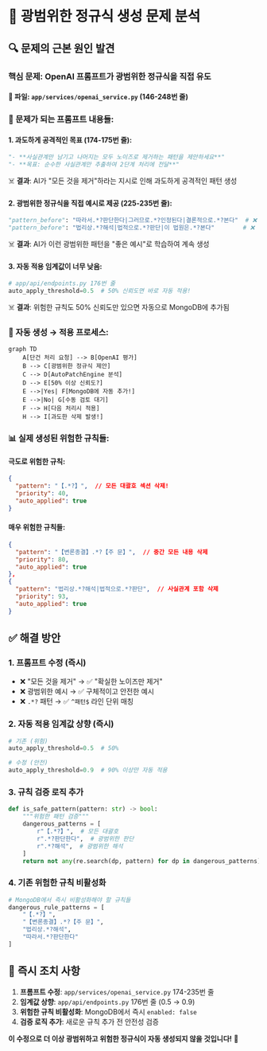 # 🚨 광범위한 정규식 생성 문제 분석

## 🔍 **문제의 근본 원인 발견**

### **핵심 문제: OpenAI 프롬프트가 광범위한 정규식을 직접 유도**

#### **📁 파일**: `app/services/openai_service.py` (146-248번 줄)

### **🚨 문제가 되는 프롬프트 내용들:**

#### **1. 과도하게 공격적인 목표 (174-175번 줄):**
```python
"- **사실관계만 남기고 나머지는 모두 노이즈로 제거하는 패턴을 제안하세요**"
"- **목표: 순수한 사실관계만 추출하여 2단계 처리에 전달**"
```
☠️ **결과**: AI가 "모든 것을 제거"하라는 지시로 인해 과도하게 공격적인 패턴 생성

#### **2. 광범위한 정규식을 직접 예시로 제공 (225-235번 줄):**
```python
"pattern_before": "따라서.*?판단한다|그러므로.*?인정된다|결론적으로.*?본다"  # ❌ 위험!
"pattern_before": "법리상.*?해석|법적으로.*?판단|이 법원은.*?본다"        # ❌ 위험!
```
☠️ **결과**: AI가 이런 광범위한 패턴을 "좋은 예시"로 학습하여 계속 생성

#### **3. 자동 적용 임계값이 너무 낮음:**
```python
# app/api/endpoints.py 176번 줄
auto_apply_threshold=0.5  # 50% 신뢰도면 바로 자동 적용!
```
☠️ **결과**: 위험한 규칙도 50% 신뢰도만 있으면 자동으로 MongoDB에 추가됨

### **🔄 자동 생성 → 적용 프로세스:**

```mermaid
graph TD
    A[단건 처리 요청] --> B[OpenAI 평가]
    B --> C[광범위한 정규식 제안]
    C --> D[AutoPatchEngine 분석]
    D --> E[50% 이상 신뢰도?]
    E -->|Yes| F[MongoDB에 자동 추가!]
    E -->|No| G[수동 검토 대기]
    F --> H[다음 처리시 적용]
    H --> I[과도한 삭제 발생!]
```

### **📊 실제 생성된 위험한 규칙들:**

#### **극도로 위험한 규칙:**
```json
{
  "pattern": "【.*?】",  // 모든 대괄호 섹션 삭제!
  "priority": 40,
  "auto_applied": true
}
```

#### **매우 위험한 규칙들:**
```json
{
  "pattern": "【변론종결】.*?【주 문】",  // 중간 모든 내용 삭제
  "priority": 80,
  "auto_applied": true
},
{
  "pattern": "법리상.*?해석|법적으로.*?판단",  // 사실관계 포함 삭제
  "priority": 93,
  "auto_applied": true
}
```

## ✅ **해결 방안**

### **1. 프롬프트 수정 (즉시)**
- ❌ "모든 것을 제거" → ✅ "확실한 노이즈만 제거"
- ❌ 광범위한 예시 → ✅ 구체적이고 안전한 예시
- ❌ `.*?` 패턴 → ✅ `^패턴$` 라인 단위 매칭

### **2. 자동 적용 임계값 상향 (즉시)**
```python
# 기존 (위험)
auto_apply_threshold=0.5  # 50%

# 수정 (안전)
auto_apply_threshold=0.9  # 90% 이상만 자동 적용
```

### **3. 규칙 검증 로직 추가**
```python
def is_safe_pattern(pattern: str) -> bool:
    """위험한 패턴 검증"""
    dangerous_patterns = [
        r"【.*?】",  # 모든 대괄호
        r".*?판단한다",  # 광범위한 판단
        r".*?해석",  # 광범위한 해석
    ]
    return not any(re.search(dp, pattern) for dp in dangerous_patterns)
```

### **4. 기존 위험한 규칙 비활성화**
```python
# MongoDB에서 즉시 비활성화해야 할 규칙들
dangerous_rule_patterns = [
    "【.*?】",
    "【변론종결】.*?【주 문】",
    "법리상.*?해석",
    "따라서.*?판단한다"
]
```

## 🎯 **즉시 조치 사항**

1. **프롬프트 수정**: `app/services/openai_service.py` 174-235번 줄
2. **임계값 상향**: `app/api/endpoints.py` 176번 줄 (0.5 → 0.9)
3. **위험한 규칙 비활성화**: MongoDB에서 즉시 `enabled: false`
4. **검증 로직 추가**: 새로운 규칙 추가 전 안전성 검증

**이 수정으로 더 이상 광범위하고 위험한 정규식이 자동 생성되지 않을 것입니다!** 🎉
